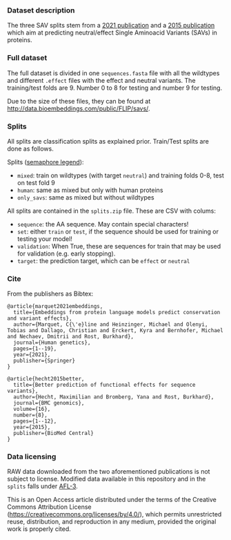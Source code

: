 ### Dataset description

The three SAV splits stem from a [2021 publication](https://link.springer.com/article/10.1007/s00439-021-02411-y) and a [2015 publication](https://bmcgenomics.biomedcentral.com/articles/10.1186/1471-2164-16-S8-S1) which aim at predicting neutral/effect Single Aminoacid Variants (SAVs) in proteins.

### Full dataset

The full dataset is divided in one `sequences.fasta` file with all the wildtypes and different `.effect` files with the effect and neutral variants. The training/test folds are 9. Number 0 to 8 for testing and number 9 for testing.

Due to the size of these files, they can be found at http://data.bioembeddings.com/public/FLIP/savs/.

### Splits

All splits are classification splits as explained prior. Train/Test splits are done as follows.

Splits ([semaphore legend](../../README.md#split-semaphore)):
- `mixed`: train on wildtypes (with target `neutral`) and training folds 0-8, test on test fold 9
- `human`: same as mixed but only with human proteins
- `only_savs`: same as mixed but without wildtypes

All splits are contained in the `splits.zip` file. These are CSV with colums:

- `sequence`: the AA sequence. May contain special characters!
- `set`: either `train` or `test`, if the sequence should be used for training or testing your model!
- `validation`: When True, these are sequences for train that may be used for validation (e.g. early stopping).
- `target`: the prediction target, which can be `effect` or `neutral`

### Cite
From the publishers as Bibtex:
```
@article{marquet2021embeddings,
  title={Embeddings from protein language models predict conservation and variant effects},
  author={Marquet, C{\'e}line and Heinzinger, Michael and Olenyi, Tobias and Dallago, Christian and Erckert, Kyra and Bernhofer, Michael and Nechaev, Dmitrii and Rost, Burkhard},
  journal={Human genetics},
  pages={1--19},
  year={2021},
  publisher={Springer}
}
```
```
@article{hecht2015better,
  title={Better prediction of functional effects for sequence variants},
  author={Hecht, Maximilian and Bromberg, Yana and Rost, Burkhard},
  journal={BMC genomics},
  volume={16},
  number={8},
  pages={1--12},
  year={2015},
  publisher={BioMed Central}
}
```

### Data licensing

RAW data downloaded from the two aforementioned publications is not subject to license.
Modified data available in this repository and in the `splits` falls under [AFL-3](https://opensource.org/licenses/AFL-3.0).

This is an Open Access article distributed under the terms of the Creative Commons Attribution License (https://creativecommons.org/licenses/by/4.0/), which permits unrestricted reuse, distribution, and reproduction in any medium, provided the original work is properly cited.